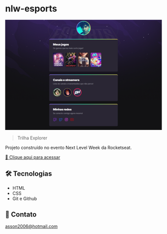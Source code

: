 # nlw-esports

![preview](./.github/preview.png)

> Trilha Explorer

Projeto construído no evento Next Level Week da Rocketseat.

[🔗 Clique aqui para acessar](https://AlyssonSI.github.io/nlw-esports/)


## 🛠 Tecnologias

- HTML
- CSS
- Git e Github

## 💛 Contato

asson2006@hotmail.com
